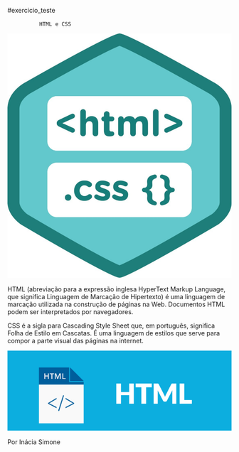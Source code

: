  #exercicio_teste 

              HTML e CSS 

 ![Logo do Htmle do CSS](./imagem/img0.jpg)

 

 HTML (abreviação para a expressão inglesa HyperText Markup Language, que significa Linguagem de Marcação de Hipertexto) é uma linguagem de marcação utilizada na construção de páginas na Web. Documentos HTML podem ser interpretados por navegadores.
<b></b>

 CSS é a sigla para Cascading Style Sheet que, em português, significa Folha de Estilo em Cascatas. É uma linguagem de estilos que serve para compor a parte visual das páginas na internet.  
<b></b>

![Logo do HTML](./imagem/img_0.jpg)


 <b></b>

 Por Inácia Simone




 
     


   
